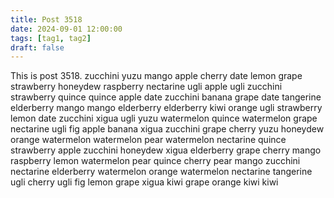 ```yaml
---
title: Post 3518
date: 2024-09-01 12:00:00
tags: [tag1, tag2]
draft: false
---
```

This is post 3518.
zucchini
yuzu
mango
apple
cherry
date
lemon
grape
strawberry
honeydew
raspberry
nectarine
ugli
apple
ugli
zucchini
strawberry
quince
quince
apple
date
zucchini
banana
grape
date
tangerine
elderberry
mango
mango
elderberry
elderberry
kiwi
orange
ugli
strawberry
lemon
date
zucchini
xigua
ugli
yuzu
watermelon
quince
watermelon
grape
nectarine
ugli
fig
apple
banana
xigua
zucchini
grape
cherry
yuzu
honeydew
orange
watermelon
watermelon
pear
watermelon
nectarine
quince
strawberry
apple
zucchini
honeydew
xigua
elderberry
grape
cherry
mango
raspberry
lemon
watermelon
pear
quince
cherry
pear
mango
zucchini
nectarine
elderberry
watermelon
orange
watermelon
nectarine
tangerine
ugli
cherry
ugli
fig
lemon
grape
xigua
kiwi
grape
orange
kiwi
kiwi
